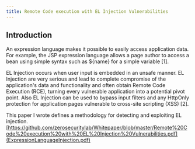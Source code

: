```yaml
---
title: Remote Code execution with EL Injection Vulnerabilities
---
```


## Introduction

An expression language makes it possible to easily access application data. For example, the JSP expression language allows a page author to access a bean using simple syntax such as ${name} for a simple variable [1].

EL Injection occurs when user input is embedded in an unsafe manner. EL Injection are very serious and lead to complete compromise of the application&#39;s data and functionality and often obtain Remote Code Execution (RCE), turning every vulnerable application into a potential pivot point. Also EL Injection can be used to bypass input filters and any HttpOnly protection for application pages vulnerable to cross-site scripting (XSS) [2].

This paper I wrote defines a methodology for detecting and exploiting EL injection.
 [https://github.com/zerosecuritylab/Whitepaper/blob/master/Remote%20Code%20execution%20with%20EL%20Injection%20Vulnerabilities.pdf](ExpressionLanguageInjection.pdf)

